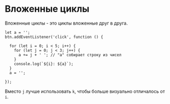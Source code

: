 # Вложенные циклы
Вложенные циклы - это циклы вложенные друг в друга.

    let a = '';
    btn.addEventListener('click', function () {

      for (let i = 0; i < 5; i++) {
        for (let j = 0; j < 3; j++) {
          a += j + ' '; // "a" собирает строку из чисел
        }
        console.log(`${i}: ${a}`);
      }
      a = '';

    });

Вместо `j` лучше использовать `k`, чтобы больше визуально отличалось от `i`.
